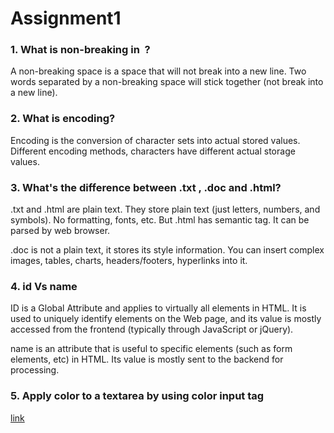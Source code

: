 # Assignment1

### 1. What is non-breaking in &nbsp;?
A non-breaking space is a space that will not break into a new line. Two words separated by a non-breaking space will stick together (not break into a new line).


### 2. What is encoding?
Encoding is the conversion of character sets into actual stored values. Different encoding methods, characters have different actual storage values.

### 3. What's the difference between .txt , .doc and .html?
.txt and .html are plain text. They store plain text (just letters, numbers, and symbols). No formatting, fonts, etc. But .html has semantic tag. It can be parsed by web browser.     

.doc is not a plain text, it stores its style information. You can insert complex images, tables, charts, headers/footers, hyperlinks into it.


### 4. id Vs name
ID is a Global Attribute and applies to virtually all elements in HTML. It is used to uniquely identify elements on the Web page, and its value is mostly accessed from the frontend (typically through JavaScript or jQuery).     

name is an attribute that is useful to specific elements (such as form elements, etc) in HTML. Its value is mostly sent to the backend for processing.    


### 5. Apply color to a textarea by using color input tag
[link](./color-change.html)